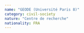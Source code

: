 ```yaml
---
name: "GEODE (Université Paris 8)"
category: civil-society
nature: "Centre de recherche"
nationality: FRA
---
```

